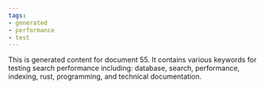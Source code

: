 ```yaml
---
tags:
- generated
- performance
- test
---
```

This is generated content for document 55. It contains various keywords for testing search performance including: database, search, performance, indexing, rust, programming, and technical documentation.